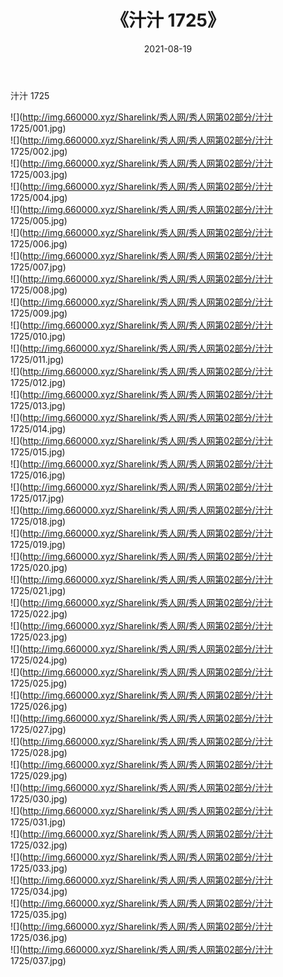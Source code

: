 ﻿---
layout: post
title:  《汁汁 1725》
date:   2021-08-19
img: http://img.660000.xyz/Sharelink/秀人网/秀人网第02部分/汁汁 1725/000.jpg
categories: [美女, 清纯, 唯美]
---

汁汁 1725

  ![](http://img.660000.xyz/Sharelink/秀人网/秀人网第02部分/汁汁 1725/001.jpg) <br> ![](http://img.660000.xyz/Sharelink/秀人网/秀人网第02部分/汁汁 1725/002.jpg) <br> ![](http://img.660000.xyz/Sharelink/秀人网/秀人网第02部分/汁汁 1725/003.jpg) <br> ![](http://img.660000.xyz/Sharelink/秀人网/秀人网第02部分/汁汁 1725/004.jpg) <br> ![](http://img.660000.xyz/Sharelink/秀人网/秀人网第02部分/汁汁 1725/005.jpg) <br> ![](http://img.660000.xyz/Sharelink/秀人网/秀人网第02部分/汁汁 1725/006.jpg) <br> ![](http://img.660000.xyz/Sharelink/秀人网/秀人网第02部分/汁汁 1725/007.jpg) <br> ![](http://img.660000.xyz/Sharelink/秀人网/秀人网第02部分/汁汁 1725/008.jpg) <br> ![](http://img.660000.xyz/Sharelink/秀人网/秀人网第02部分/汁汁 1725/009.jpg) <br> ![](http://img.660000.xyz/Sharelink/秀人网/秀人网第02部分/汁汁 1725/010.jpg) <br> ![](http://img.660000.xyz/Sharelink/秀人网/秀人网第02部分/汁汁 1725/011.jpg) <br> ![](http://img.660000.xyz/Sharelink/秀人网/秀人网第02部分/汁汁 1725/012.jpg) <br> ![](http://img.660000.xyz/Sharelink/秀人网/秀人网第02部分/汁汁 1725/013.jpg) <br> ![](http://img.660000.xyz/Sharelink/秀人网/秀人网第02部分/汁汁 1725/014.jpg) <br> ![](http://img.660000.xyz/Sharelink/秀人网/秀人网第02部分/汁汁 1725/015.jpg) <br> ![](http://img.660000.xyz/Sharelink/秀人网/秀人网第02部分/汁汁 1725/016.jpg) <br> ![](http://img.660000.xyz/Sharelink/秀人网/秀人网第02部分/汁汁 1725/017.jpg) <br> ![](http://img.660000.xyz/Sharelink/秀人网/秀人网第02部分/汁汁 1725/018.jpg) <br> ![](http://img.660000.xyz/Sharelink/秀人网/秀人网第02部分/汁汁 1725/019.jpg) <br> ![](http://img.660000.xyz/Sharelink/秀人网/秀人网第02部分/汁汁 1725/020.jpg) <br> ![](http://img.660000.xyz/Sharelink/秀人网/秀人网第02部分/汁汁 1725/021.jpg) <br> ![](http://img.660000.xyz/Sharelink/秀人网/秀人网第02部分/汁汁 1725/022.jpg) <br> ![](http://img.660000.xyz/Sharelink/秀人网/秀人网第02部分/汁汁 1725/023.jpg) <br> ![](http://img.660000.xyz/Sharelink/秀人网/秀人网第02部分/汁汁 1725/024.jpg) <br> ![](http://img.660000.xyz/Sharelink/秀人网/秀人网第02部分/汁汁 1725/025.jpg) <br> ![](http://img.660000.xyz/Sharelink/秀人网/秀人网第02部分/汁汁 1725/026.jpg) <br> ![](http://img.660000.xyz/Sharelink/秀人网/秀人网第02部分/汁汁 1725/027.jpg) <br> ![](http://img.660000.xyz/Sharelink/秀人网/秀人网第02部分/汁汁 1725/028.jpg) <br> ![](http://img.660000.xyz/Sharelink/秀人网/秀人网第02部分/汁汁 1725/029.jpg) <br> ![](http://img.660000.xyz/Sharelink/秀人网/秀人网第02部分/汁汁 1725/030.jpg) <br> ![](http://img.660000.xyz/Sharelink/秀人网/秀人网第02部分/汁汁 1725/031.jpg) <br> ![](http://img.660000.xyz/Sharelink/秀人网/秀人网第02部分/汁汁 1725/032.jpg) <br> ![](http://img.660000.xyz/Sharelink/秀人网/秀人网第02部分/汁汁 1725/033.jpg) <br> ![](http://img.660000.xyz/Sharelink/秀人网/秀人网第02部分/汁汁 1725/034.jpg) <br> ![](http://img.660000.xyz/Sharelink/秀人网/秀人网第02部分/汁汁 1725/035.jpg) <br> ![](http://img.660000.xyz/Sharelink/秀人网/秀人网第02部分/汁汁 1725/036.jpg) <br> ![](http://img.660000.xyz/Sharelink/秀人网/秀人网第02部分/汁汁 1725/037.jpg) <br>